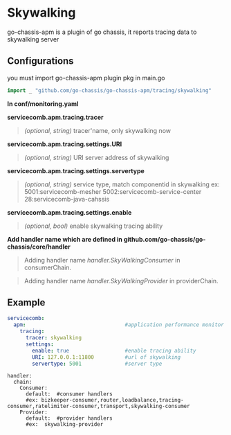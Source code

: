 # Skywalking

go-chassis-apm is a plugin of go chassis, it reports tracing data to skywalking server

## Configurations
you must import go-chassis-apm plugin pkg in main.go
```go
import _ "github.com/go-chassis/go-chassis-apm/tracing/skywalking"
```

**In conf/monitoring.yaml**

**servicecomb.apm.tracing.tracer**
>  *(optional, string)* tracer'name, only skywalking now

**servicecomb.apm.tracing.settings.URI**
>  *(optional, string)* URI server address of skywalking

**servicecomb.apm.tracing.settings.servertype**
>  *(optional, string)* service type, match componentid in skywalking 
>  ex:  5001:servicecomb-mesher 5002:servicecomb-service-center 28:servicecomb-java-cahssis 

**servicecomb.apm.tracing.settings.enable**
>  *(optional, bool)* enable skywalking tracing ability

**Add handler name which are defined in github.com/go-chassis/go-chassis/core/handler**
>  Adding handler name *handler.SkyWalkingConsumer* in consumerChain.

>  Adding handler name *handler.SkyWalkingProvider* in providerChain.

## Example
```yaml
servicecomb:
  apm:                                #application performance monitor
    tracing:
      tracer: skywalking
      settings:
        enable: true                  #enable tracing ability
        URI: 127.0.0.1:11800          #url of skywalking 
        servertype: 5001              #server type
```

```
handler:
  chain:
    Consumer:
      default:  #consumer handlers
      #ex: bizkeeper-consumer,router,loadbalance,tracing-consumer,ratelimiter-consumer,transport,skywalking-consumer
    Provider:
      default:  #provider handlers
      #ex:  skywalking-provider
```
